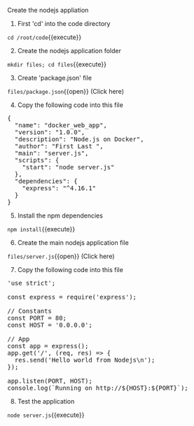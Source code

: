 Create the nodejs appliation

1. First 'cd' into the code directory

`cd /root/code`{{execute}}

2. Create the nodejs application folder

`mkdir files; cd files`{{execute}}
 
3. Create 'package.json' file 

 `files/package.json`{{open}} (Click here)

4. Copy the following code into this file

<pre class="file" data-target="clipboard">
{
  "name": "docker_web_app",
  "version": "1.0.0",
  "description": "Node.js on Docker",
  "author": "First Last <first.last@example.com>",
  "main": "server.js",
  "scripts": {
    "start": "node server.js"
  },
  "dependencies": {
    "express": "^4.16.1"
  }
}
</pre>

5. Install the npm dependencies 

`npm install`{{execute}}

6. Create the main nodejs application file

 `files/server.js`{{open}} (Click here)

7. Copy the following code into this file

<pre class="file" data-target="clipboard">
'use strict';

const express = require('express');

// Constants
const PORT = 80;
const HOST = '0.0.0.0';

// App
const app = express();
app.get('/', (req, res) => {
  res.send('Hello world from Nodejs\n');
});

app.listen(PORT, HOST);
console.log(`Running on http://${HOST}:${PORT}`);
</pre>

8. Test the application

`node server.js`{{execute}}
